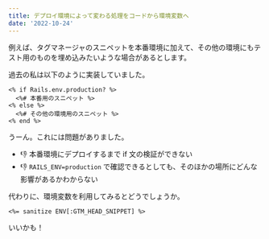```yaml
---
title: デプロイ環境によって変わる処理をコードから環境変数へ
date: '2022-10-24'
---
```


例えば、タグマネージャのスニペットを本番環境に加えて、その他の環境にもテスト用のものを埋め込みたいような場合があるとします。

過去の私は以下のように実装していました。

```erb
<% if Rails.env.production? %>
  <%# 本番用のスニペット %>
<% else %>
  <%# その他の環境用のスニペット %>
<% end %>
```

うーん。これには問題がありました。

- 👎 本番環境にデプロイするまで if 文の検証ができない
- 👎 `RAILS_ENV=production` で確認できるとしても、そのほかの場所にどんな影響があるかわからない

代わりに、環境変数を利用してみるとどうでしょうか。

```erb
<%= sanitize ENV[:GTM_HEAD_SNIPPET] %>
```

いいかも！
